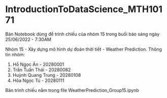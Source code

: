 # IntroductionToDataScience_MTH10171
Bản Notebook dùng để trình chiếu của nhóm 15 trong buổi báo sáng ngày 25/06/2022 - 7:30AM

Nhóm 15 - Xây dựng mô hình dự đoán thời tiết - Weather Prediction.
Thông tin nhóm:
  1. Hồ Ngọc Ân - 20280001
  2. Trần Tuấn Thái - 20280082
  3. Huỳnh Quang Trung - 20280108
  4. Hỏa Ngọc Tú - 20280111
 
Bản trình chiếu nằm trong file WeatherPrediction_Group15.ipynb

